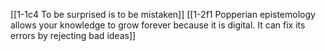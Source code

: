 [[1-1c4 To be surprised is to be mistaken]]
[[1-2f1 Popperian epistemology allows your knowledge to grow forever because it is digital. It can fix its errors by rejecting bad ideas]]
